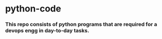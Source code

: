 # python-code

### This repo consists of python programs that are required for a devops engg in day-to-day tasks.
